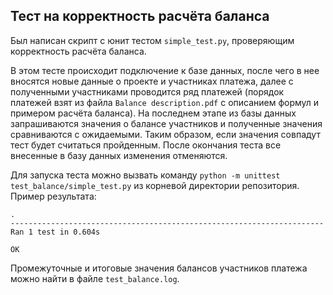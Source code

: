 ## Тест на корректность расчёта баланса

Был написан скрипт с юнит тестом ```simple_test.py```, проверяющим корректность расчёта баланса. 

В этом тесте происходит подключение к базе данных, после чего в нее вносятся новые данные о проекте и участниках платежа, далее с полученными участниками проводится ряд платежей (порядок платежей взят из файла ```Balance description.pdf``` с описанием формул и примером расчёта баланса). На последнем этапе из базы данных запрашиваются значения о балансе участников и полученные значения сравниваются с ожидаемыми. Таким образом, если значения совпадут тест будет считаться пройденным. После окончания теста все внесенные в базу данных изменения отменяются.

Для запуска теста можно вызвать команду `python -m unittest test_balance/simple_test.py` из корневой директории репозитория. Пример результата:

```
.
----------------------------------------------------------------------
Ran 1 test in 0.604s

OK
```

Промежуточные и итоговые значения балансов участников платежа можно найти в файле `test_balance.log`.